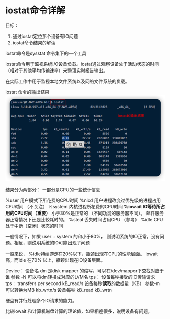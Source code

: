 # iostat命令详解

目标：
1. 通过iostat定位那个设备有IO问题
2. iostat命令结果的解读


iostat命令是sysstat 命令集下的一个工具 

iostat命令用于监视系统I/O设备负载。iostat通过观察设备处于活动状态的时间（相对于其他平均传输速率）来整理实时报告输出。 

在实际工作中用于监视本地文件系统以及网络文件系统的负载。 



iostat 命令的输出结果
<img src="./pic/01_iostat的输出结果.png">

结果分为两部分：
一部分是CPU的一些统计信息

%user   用户模式下所花费的CPU时间
%nicd   用户进程改变过优先级的进程占用CPU时间  （不关注）
%system 内核进程所花费的CPU时间 
**%iowait IO等待所占用的CPU时间（重要）**  小于30%是正常的 （不同功能的服务器不同）。 邮件服务器正常情况下还是比较耗时的。
%steal 丢失时间占用CPU （参考）
%idle CPU处于中断（空闲）状态的时间 

一般情况下，如果 user + system 的和小于80%， 则说明系统的IO正常，没有问题。相反，则说明系统的IO可能出现了问题

一般来说， %idle持续游走在20%以下，瓶颈出现在CPU的性能层面。 
iowait 高，而idle 在70% 以上，瓶颈出现在IO设备层面。 



Device： 设备名 dm 是disk mapper 的缩写，可以在/dev/mapper下查找对应于谁
        参数 -N 可以将dm转换成对应的LVM名
tps：  设备每秒接受的IO传输请求 tps： transfers per second
kB_read/s 设备每秒**读取**的数据量（KB） 参数-m 可以转换为MB
kb_wrtn/s 设备每秒
kB_read
kB_wrtn


硬盘有并行处理多个IO请求的能力。 


比较iowait 和计算机磁盘计算的理论值，如果相差很多，说明设备有问题。 
